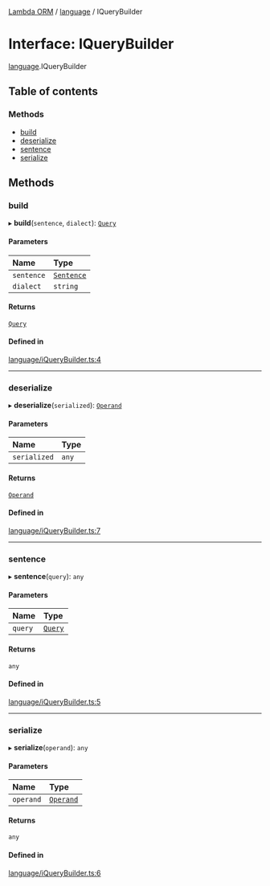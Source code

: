 [Lambda ORM](../README.md) / [language](../modules/language.md) / IQueryBuilder

# Interface: IQueryBuilder

[language](../modules/language.md).IQueryBuilder

## Table of contents

### Methods

- [build](language.IQueryBuilder.md#build)
- [deserialize](language.IQueryBuilder.md#deserialize)
- [sentence](language.IQueryBuilder.md#sentence)
- [serialize](language.IQueryBuilder.md#serialize)

## Methods

### build

▸ **build**(`sentence`, `dialect`): [`Query`](../classes/language.Query.md)

#### Parameters

| Name | Type |
| :------ | :------ |
| `sentence` | [`Sentence`](../classes/language.Sentence.md) |
| `dialect` | `string` |

#### Returns

[`Query`](../classes/language.Query.md)

#### Defined in

[language/iQueryBuilder.ts:4](https://github.com/FlavioLionelRita/lambda-orm/blob/eec4cd3/src/orm/language/iQueryBuilder.ts#L4)

___

### deserialize

▸ **deserialize**(`serialized`): [`Operand`](../classes/language.Operand.md)

#### Parameters

| Name | Type |
| :------ | :------ |
| `serialized` | `any` |

#### Returns

[`Operand`](../classes/language.Operand.md)

#### Defined in

[language/iQueryBuilder.ts:7](https://github.com/FlavioLionelRita/lambda-orm/blob/eec4cd3/src/orm/language/iQueryBuilder.ts#L7)

___

### sentence

▸ **sentence**(`query`): `any`

#### Parameters

| Name | Type |
| :------ | :------ |
| `query` | [`Query`](../classes/language.Query.md) |

#### Returns

`any`

#### Defined in

[language/iQueryBuilder.ts:5](https://github.com/FlavioLionelRita/lambda-orm/blob/eec4cd3/src/orm/language/iQueryBuilder.ts#L5)

___

### serialize

▸ **serialize**(`operand`): `any`

#### Parameters

| Name | Type |
| :------ | :------ |
| `operand` | [`Operand`](../classes/language.Operand.md) |

#### Returns

`any`

#### Defined in

[language/iQueryBuilder.ts:6](https://github.com/FlavioLionelRita/lambda-orm/blob/eec4cd3/src/orm/language/iQueryBuilder.ts#L6)
